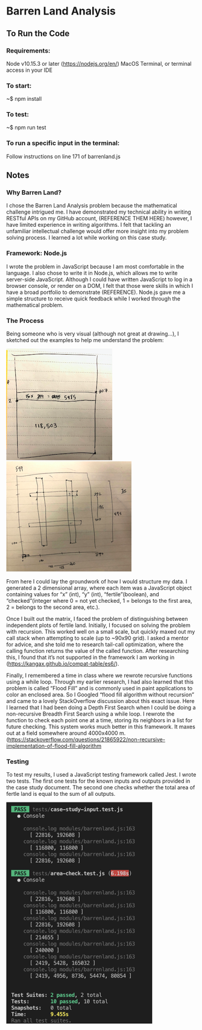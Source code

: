 # Barren Land Analysis

## To Run the Code

### Requirements: 

Node v10.15.3 or later (https://nodejs.org/en/)
MacOS Terminal, or terminal access in your IDE

### To start:

~$ npm install

### To test:

~$ npm run test

### To run a specific input in the terminal:

Follow instructions on line 171 of barrenland.js

## Notes

### Why Barren Land?

I chose the Barren Land Analysis problem because the mathematical challenge intrigued me. I have demonstrated my technical ability in writing RESTful APIs on my GitHub account, (REFERENCE THEM HERE) however, I have limited experience in writing algorithms. I felt that tackling an unfamiliar intellectual challenge would offer more insight into my problem solving process. I learned a lot while working on this case study. 

### Framework: Node.js

I wrote the problem in JavaScript because I am most comfortable in the language. I also chose to write it in Node.js, which allows me to write server-side JavaScript. Although I could have written JavaScript to log in a browser console, or render on a DOM, I felt that those were skills in which I have a broad portfolio to demonstrate (REFERENCE). Node.js gave me a simple structure to receive quick feedback while I worked through the mathematical problem. 

### The Process
Being someone who is very visual (although not great at drawing…), I sketched out the examples to help me understand the problem: 

![Input 1](./input1.png) ![Input 2](./input2.png)

From here I could lay the groundwork of how I would structure my data. I generated a 2 dimensional array, where each item was a JavaScript object containing values for “x” (int), “y” (int), “fertile”(boolean), and “checked”(integer where 0  = not yet checked, 1 = belongs to the first area, 2 = belongs to the second area, etc.). 

Once I built out the matrix, I faced the problem of distinguishing between independent plots of fertile land. Initially, I focused on solving the problem with recursion. This worked well on a small scale, but quickly maxed out my call stack when attempting to scale (up to ~90x90 grid). I asked a mentor for advice, and she told me to research tail-call optimization, where the calling function returns the value of the called function. After researching this, I found that it’s not supported in the framework I am working in (https://kangax.github.io/compat-table/es6/).

Finally, I remembered a time in class where we rewrote recursive functions using a while loop. Through my earlier research, I had also learned that this problem is called “Flood Fill” and is commonly used in paint applications to color an enclosed area. So I Googled “flood fill algorithm without recursion” and came to a lovely StackOverflow discussion about this exact issue. Here I learned that I had been doing a Depth First Search when I could be doing a non-recursive Breadth First Search using a while loop. I rewrote the function to check each point one at a time, storing its neighbors in a list for future checking. This system works much better in this framework. It maxes out at a field somewhere around 4000x4000 m.
(https://stackoverflow.com/questions/21865922/non-recursive-implementation-of-flood-fill-algorithm

### Testing

To test my results, I used a JavaScript testing framework called Jest. I wrote two tests. The first one tests for the known inputs and outputs provided in the case study document. The second one checks whether the total area of fertle land is equal to the sum of all outputs. 

![Test](./test.png)
